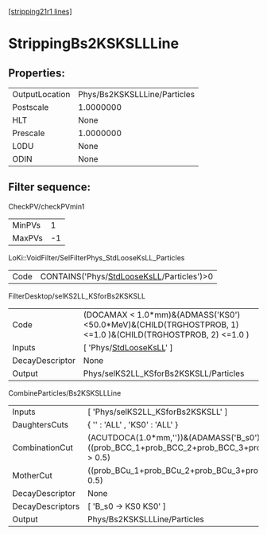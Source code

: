 [[stripping21r1 lines]](./stripping21r1-index)

# StrippingBs2KSKSLLLine

## Properties:

|                |                              |
|----------------|------------------------------|
| OutputLocation | Phys/Bs2KSKSLLLine/Particles |
| Postscale      | 1.0000000                    |
| HLT            | None                         |
| Prescale       | 1.0000000                    |
| L0DU           | None                         |
| ODIN           | None                         |

## Filter sequence:

CheckPV/checkPVmin1

|        |     |
|--------|-----|
| MinPVs | 1   |
| MaxPVs | -1  |

LoKi::VoidFilter/SelFilterPhys_StdLooseKsLL_Particles

|      |                                                                                            |
|------|--------------------------------------------------------------------------------------------|
| Code | CONTAINS('Phys/[StdLooseKsLL](./stripping21r1-commonparticles-stdlooseksll)/Particles')\>0 |

FilterDesktop/selKS2LL_KSforBs2KSKSLL

|                 |                                                                                                                 |
|-----------------|-----------------------------------------------------------------------------------------------------------------|
| Code            | (DOCAMAX \< 1.0\*mm)&(ADMASS('KS0')\<50.0\*MeV)&(CHILD(TRGHOSTPROB, 1) \<=1.0 )&(CHILD(TRGHOSTPROB, 2) \<=1.0 ) |
| Inputs          | [ 'Phys/[StdLooseKsLL](./stripping21r1-commonparticles-stdlooseksll)' ]                                       |
| DecayDescriptor | None                                                                                                            |
| Output          | Phys/selKS2LL_KSforBs2KSKSLL/Particles                                                                          |

CombineParticles/Bs2KSKSLLLine

|                  |                                                                                                                                                                                       |
|------------------|---------------------------------------------------------------------------------------------------------------------------------------------------------------------------------------|
| Inputs           | [ 'Phys/selKS2LL_KSforBs2KSKSLL' ]                                                                                                                                                  |
| DaughtersCuts    | { '' : 'ALL' , 'KS0' : 'ALL' }                                                                                                                                                        |
| CombinationCut   | (ACUTDOCA(1.0\*mm,''))&(ADAMASS('B_s0') \< 600.0\*MeV) & ((prob_BCC_1+prob_BCC_2+prob_BCC_3+prob_BCC_4+prob_BCC_5+prob_BCC_6+prob_BCC_7+prob_BCC_8+prob_BCC_9+prob_BCC_10)/10 \> 0.5) |
| MotherCut        | ((prob_BCu_1+prob_BCu_2+prob_BCu_3+prob_BCu_4+prob_BCu_5+prob_BCu_6+prob_BCu_7+prob_BCu_8+prob_BCu_9+prob_BCu_10)/10 \> 0.5)                                                          |
| DecayDescriptor  | None                                                                                                                                                                                  |
| DecayDescriptors | [ 'B_s0 -\> KS0 KS0' ]                                                                                                                                                              |
| Output           | Phys/Bs2KSKSLLLine/Particles                                                                                                                                                          |
